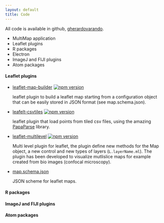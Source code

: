 ```yaml
---
layout: default
title: Code
---
```


All  code is available in github, [gherardovarando](https://github.com/gherardovarando?tab=repositories).  

- MultiMap application
- Leaflet plugins
- R packages
- Electron 
- ImageJ and FIJI plugins
- Atom packages


#### Leaflet plugins

- [leaflet-map-builder](https://github.com/gherardovarando/leaflet-map-builder)
   [![npm version](https://badge.fury.io/js/leaflet-map-builder.svg)](https://badge.fury.io/js/leaflet-map-builder)

   leaflet plugin to build a leaflet map starting from a configuration object that can be easily stored in JSON format    (see map.schema.json). 

- [leafelt-csvtiles](https://github.com/gherardo.varando/leaflet-csvtiles) 
  [![npm version](https://badge.fury.io/js/leaflet-csvtiles.svg)](https://badge.fury.io/js/leaflet-csvtiles)

  leaflet plugin that load points from tiled csv files, using the amazing [PapaParse](http://papaparse.com/) library.

- [leaflet-multilevel](https://github.com/gherardovarando/leaflet-multilevel)
   [![npm version](https://badge.fury.io/js/leaflet-multilevel.svg)](https://badge.fury.io/js/leaflet-multilevel)
  
  Multi level plugin for leaflet, the plugin define new methods for the Map object, a new control and new types of layers (``L.layerName.ml``).
The plugin has been developed to visualize mutlislice maps for example created from bio images (confocal microscopy). 

- [map.schema.json](https://github.com/gherardovarando/map.schema.json) 

  JSON scheme for leaflet maps.

#### R packages


#### ImageJ and FIJI plugins


#### Atom packages

 
